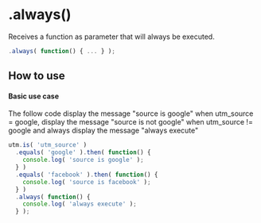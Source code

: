# .always()

Receives a function as parameter that will always be executed.

```javascript
.always( function() { ... } );
```

## How to use

#### Basic use case

The follow code display the message "source is google" when utm_source = google, display the message "source is not google" when utm_source != google and always display the message "always execute"

```javascript
utm.is( 'utm_source' )
  .equals( 'google' ).then( function() {
    console.log( 'source is google' );
  } )
  .equals( 'facebook' ).then( function() {
    console.log( 'source is facebook' );
  } )
  .always( function() {
    console.log( 'always execute' );
  } );
```
